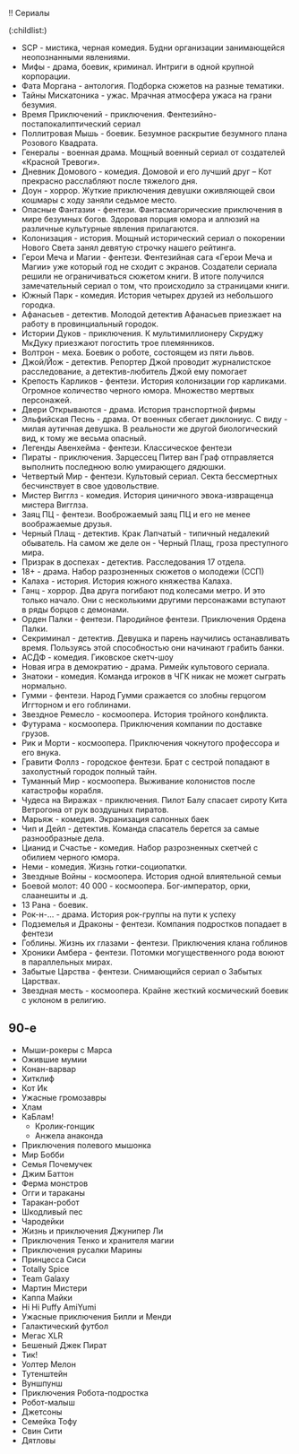 !! Сериалы

(:childlist:)

* SCP - мистика, черная комедия. Будни организации занимающейся неопознанными явлениями.
* Мифы - драма, боевик, криминал. Интриги в одной крупной корпорации.
* Фата Моргана - антология. Подборка сюжетов на разные тематики.
* Тайны Мискатоника - ужас. Мрачная атмосфера ужаса на грани безумия.
* Время Приключений - приключения. Фентезийно-постапокалиптический сериал
* Поллитровая Мышь - боевик. Безумное раскрытие безумного плана Розового Квадрата.
* Генералы - военная драма. Мощный военный сериал от создателей «Красной Тревоги».
* Дневник Домового - комедия. Домовой и его лучший друг – Кот прекрасно расслабляют после тяжелого дня.
* Доун - хоррор. Жуткие приключения девушки оживляющей свои кошмары с ходу заняли седьмое место.
* Опасные Фантазии - фентези. Фантасмагорические приключения в мире безумных богов. Здоровая порция юмора и аллюзий на различные культурные явления прилагаются.
* Колонизация - история. Мощный исторический сериал о покорении Нового Света занял девятую строчку нашего рейтинга.
* Герои Меча и Магии - фентези. Фентезийная сага «Герои Меча и Магии» уже который год не сходит с экранов. Создатели сериала решили не ограничиваться сюжетом книги. В итоге получился замечательный сериал о том, что происходило за страницами книги.
* Южный Парк - комедия. История четырех друзей из небольшого городка.
* Афанасьев - детектив. Молодой детектив Афанасьев приезжает на работу в провинциальный городок.
* Истории Дуков - приключения. К мультимиллионеру Скруджу МкДуку приезжают погостить трое племянников. 
* Волтрон - меха. Боевик о роботе, состоящем из пяти львов.
* Джой/Йож - детектив. Репортер Джой проводит журналистское расследование, а детектив-любитель Джой ему помогает
* Крепость Карликов - фентези. История колонизации гор карликами. Огромное количество черного юмора. Множество мертвых персонажей.
* Двери Открываются - драма. История транспортной фирмы
* Эльфийская Песнь - драма. От военных сбегает диклониус. С виду - милая аутичная девушка. В реальности же другой биологический вид, к тому же весьма опасный.
* Легенды Авенхейма - фентези. Классическое фентези
* Пираты - приключения. Зарцессец Питер ван Граф отправляется выполнить последнюю волю умирающего дядюшки.
* Четвертый Мир - фентези. Культовый сериал. Секта бессмертных бесчинствует в свое удовольствие.
* Мистер Вигглз - комедия. История циничного эвока-извращенца мистера Вигглза.
* Заяц ПЦ - фентези. Вооброжаемый заяц ПЦ и его не менее воображаемые друзья.
* Черный Плащ - детектив. Крак Лапчатый - типичный недалекий обыватель. На самом же деле он - Черный Плащ, гроза  преступного мира.
* Призрак в доспехах - детектив.  Расследования 17 отдела.
* 18+ - драма. Набор разрозненных сюжетов о молодежи (ССП)
* Калаха - история. История южного княжества Калаха.
* Ганц - хоррор. Два друга погибают под колесами метро. И это только начало. Они с несколькими другими персонажами вступают в ряды борцов с демонами.
* Орден Палки - фентези. Пародийное фентези. Приключения Ордена Палки.
* Секриминал - детектив. Девушка и парень научились останавливать время. Пользуясь этой способностью они начинают грабить банки.
* АСДФ - комедия. Гиковское скетч-шоу
* Новая игра в демократию - драма. Римейк культового сериала.
* Знатоки - комедия. Команда игроков в ЧГК никак не может сыграть нормально.
* Гумми - фентези. Народ Гумми сражается со злобны герцогом Иггторном и его гоблинами.
* Звездное Ремесло - космоопера. История тройного конфликта.
* Футурама - космоопера. Приключения компании по доставке грузов.
* Рик и Морти - космоопера. Приключения чокнутого профессора и его внука.
* Гравити Фоллз - городское фентези. Брат с сестрой попадают в захолустный городок полный тайн.
* Туманный Мир - космоопера. Выживание колонистов после катастрофы корабля.
* Чудеса на Виражах - приключения. Пилот Балу спасает сироту Кита Ветрогона от рук воздушных пиратов.
* Марьяж - комедия. Экранизация салонных баек
* Чип и Дейл - детектив. Команда спасатель берется за самые разнообразные дела.
* Цианид и Счастье - комедия. Набор разрозненных скетчей с обилием черного юмора.
* Неми - комедия. Жизнь готки-социопатки.
* Звездные Войны - космоопера. История одной влиятельной семьи
* Боевой молот: 40 000 - космоопера. Бог-император, орки, слаанешиты и .д.
* 13 Рана - боевик.
* Рок-н-... - драма. История рок-группы на пути к успеху
* Подземелья и Драконы - фентези. Компания подростков попадает в фентези
* Гоблины. Жизнь их глазами - фентези. Приключения клана гоблинов
* Хроники Амбера - фентези. Потомки могущественного рода воюют в параллельных мирах.
* Забытые Царства - фентези. Снимающийся сериал о Забытых Царствах.
* Звездная месть - космоопера. Крайне жесткий космический боевик с уклоном в религию.

## 90-е

*   Мыши-рокеры с Марса
*   Ожившие мумии
*   Конан-варвар
*   Хитклиф
*   Кот Ик
*   Ужасные громозавры
*   Хлам
*   КаБлам!
    *   Кролик-гонщик
    *   Анжела анаконда
*   Приключения полевого мышонка
*   Мир Бобби
*   Семья Почемучек
*   Джим Баттон
*   Ферма монстров
*   Огги и тараканы
*   Таракан-робот
*   Шкодливый пес
*   Чародейки
*   Жизнь и приключения Джунипер Ли
*   Приключения Тенко и хранителя магии
*   Приключения русалки Марины
*   Принцесса Сиси
*   Totally Spice
*   Team Galaxy
*   Мартин Мистери
*   Каппа Майки
*   Hi Hi Puffy AmiYumi
*   Ужасные приключения Билли и Менди
*   Галактический футбол
*   Мегас XLR
*   Бешеный Джек Пират
*   Тик!
*   Уолтер Мелон
*   Тутенштейн
*   Вуншпунш
*   Приключения Робота-подростка
*   Робот-малыш
*   Джетсоны
*   Семейка Тофу
*   Свин Сити
*   Дятловы
